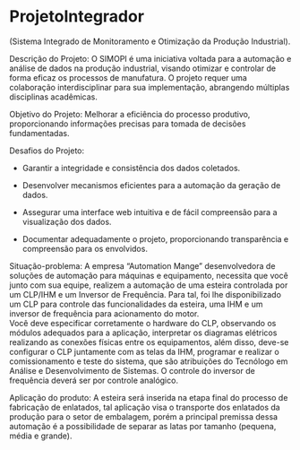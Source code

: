 # ProjetoIntegrador
(Sistema Integrado de Monitoramento e Otimização da Produção Industrial). 

Descrição do Projeto: O SIMOPI é uma iniciativa voltada para a automação e análise de dados na produção industrial, visando otimizar e controlar de forma eficaz os processos de manufatura. O projeto requer uma colaboração interdisciplinar para sua implementação, abrangendo múltiplas disciplinas acadêmicas.  

Objetivo do Projeto: Melhorar a eficiência do processo produtivo, proporcionando informações precisas para tomada de decisões fundamentadas.  

Desafios do Projeto: 

- Garantir a integridade e consistência dos dados coletados.  

- Desenvolver mecanismos eficientes para a automação da geração de dados.  

- Assegurar uma interface web intuitiva e de fácil compreensão para a visualização dos dados.  

- Documentar adequadamente o projeto, proporcionando transparência e compreensão para os envolvidos.  


Situação-problema: 
A empresa “Automation Mange” desenvolvedora de soluções de automação para máquinas e equipamento, necessita que você junto com sua equipe, realizem a automação de uma esteira controlada por um CLP/IHM e um Inversor de Frequência. 
Para tal, foi lhe disponibilizado um CLP para controle das funcionalidades da esteira, uma IHM e um inversor de frequência para acionamento do motor.  
Você deve especificar corretamente o hardware do CLP, observando os módulos adequados para a aplicação, interpretar os diagramas elétricos realizando as conexões físicas entre os equipamentos, além disso, deve-se configurar o CLP juntamente com as telas da IHM, programar e realizar o comissionamento e teste do sistema, que são atribuições do Tecnólogo em Análise e Desenvolvimento de Sistemas.  O controle do inversor de frequência deverá ser por controle analógico. 

Aplicação do produto: A esteira será inserida na etapa final do processo de fabricação de enlatados, tal aplicação visa o transporte dos enlatados da produção para o setor de embalagem, porém a principal premissa dessa automação é a possibilidade de separar as latas por tamanho (pequena, média e grande).  

 


